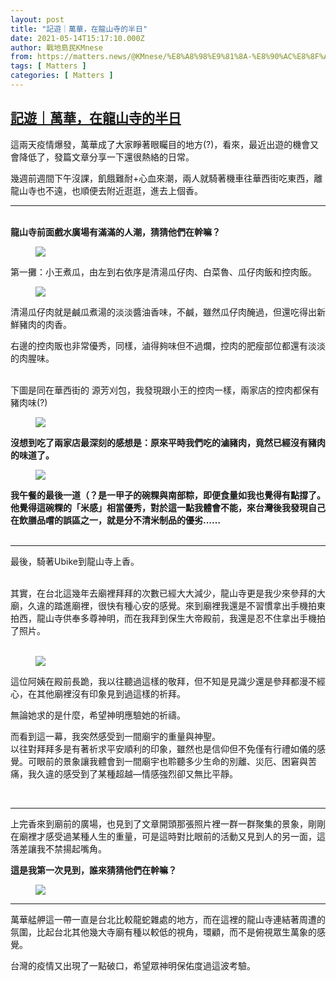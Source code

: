 ```yaml
---
layout: post
title: "記遊｜萬華，在龍山寺的半日"
date: 2021-05-14T15:17:10.000Z
author: 戰地島民KMnese
from: https://matters.news/@KMnese/%E8%A8%98%E9%81%8A-%E8%90%AC%E8%8F%AF-%E5%9C%A8%E9%BE%8D%E5%B1%B1%E5%AF%BA%E7%9A%84%E5%8D%8A%E6%97%A5-bafyreie77bqlxioitsu6ep7d6czlf64olshoa3qpy3667hq3nhm3hd3aga
tags: [ Matters ]
categories: [ Matters ]
---
```

<!--1621005430000-->
[記遊｜萬華，在龍山寺的半日](https://matters.news/@KMnese/%E8%A8%98%E9%81%8A-%E8%90%AC%E8%8F%AF-%E5%9C%A8%E9%BE%8D%E5%B1%B1%E5%AF%BA%E7%9A%84%E5%8D%8A%E6%97%A5-bafyreie77bqlxioitsu6ep7d6czlf64olshoa3qpy3667hq3nhm3hd3aga)
------

<div>
<p>這兩天疫情爆發，萬華成了大家睜著眼矚目的地方(?)，看來，最近出遊的機會又會降低了，發篇文章分享一下還很熱絡的日常。</p><p>幾週前週間下午沒課，飢餓難耐+心血來潮，兩人就騎著機車往華西街吃東西，離龍山寺也不遠，也順便去附近逛逛，進去上個香。</p><hr><p><br class="smart"><strong>龍山寺前面戲水廣場有滿滿的人潮，猜猜他們在幹嘛？</strong><br class="smart"></p><figure class="image"><img src="https://assets.matters.news/embed/feb0c714-dc2a-46ec-abc2-75f9cc1fe8ea.jpeg" data-asset-id="feb0c714-dc2a-46ec-abc2-75f9cc1fe8ea" referrerpolicy="no-referrer"><figcaption><span></span></figcaption></figure><p>第一攤：小王煮瓜，由左到右依序是清湯瓜仔肉、白菜魯、瓜仔肉飯和控肉飯。</p><figure class="image"><img src="https://assets.matters.news/embed/3a187aeb-6104-4b61-96e9-93f97d249894.jpeg" data-asset-id="3a187aeb-6104-4b61-96e9-93f97d249894" referrerpolicy="no-referrer"><figcaption><span></span></figcaption></figure><p>清湯瓜仔肉就是鹹瓜煮湯的淡淡醬油香味，不鹹，雖然瓜仔肉醃過，但還吃得出新鮮豬肉的肉香。<br class="smart"></p><p>右邊的控肉販也非常優秀，同樣，滷得夠味但不過爛，控肉的肥瘦部位都還有淡淡的肉腥味。</p><p><br class="smart">下圖是同在華西街的 源芳刈包，我發現跟小王的控肉一樣，兩家店的控肉都保有豬肉味(?)<br class="smart"></p><figure class="image"><img src="https://assets.matters.news/embed/34887ab6-aa2b-4360-940a-bfb585c8f47b.jpeg" data-asset-id="34887ab6-aa2b-4360-940a-bfb585c8f47b" referrerpolicy="no-referrer"><figcaption><span></span></figcaption></figure><p><strong>沒想到吃了兩家店最深刻的感想是：原來平時我們吃的滷豬肉，竟然已經沒有豬肉的味道了。</strong></p><figure class="image"><img src="https://assets.matters.news/embed/d80baa6b-0853-4312-9234-af8fa28eedcd.jpeg" data-asset-id="d80baa6b-0853-4312-9234-af8fa28eedcd" referrerpolicy="no-referrer"><figcaption><span></span></figcaption></figure><p><strong>我午餐的最後一道（？是一甲子的碗粿與南部粽，即便食量如我也覺得有點撐了。</strong><br class="smart"><strong>他覺得這碗粿的「米感」相當優秀，對於這一點我體會不能，來台灣後我發現自己在飲膳品嚐的誤區之一，就是分不清米制品的優劣……</strong><br class="smart"><br class="smart"></p><hr><p>最後，騎著Ubike到龍山寺上香。</p><p><br class="smart">其實，在台北這幾年去廟裡拜拜的次數已經大大減少，龍山寺更是我少來參拜的大廟，久違的踏進廟裡，很快有種心安的感覺。來到廟裡我還是不習慣拿出手機拍東拍西，龍山寺供奉多尊神明，而在我拜到保生大帝殿前，我還是忍不住拿出手機拍了照片。<br class="smart"><br class="smart"></p><figure class="image"><img src="https://assets.matters.news/embed/2ecbce50-49be-4275-8cf6-9b5dba4c78e6.jpeg" data-asset-id="2ecbce50-49be-4275-8cf6-9b5dba4c78e6" referrerpolicy="no-referrer"><figcaption><span></span></figcaption></figure><p>這位阿姨在殿前長跪，我以往聽過這樣的敬拜，但不知是見識少還是參拜都漫不經心，在其他廟裡沒有印象見到過這樣的祈拜。</p><p>無論她求的是什麼，希望神明應驗她的祈禱。</p><p>而看到這一幕，我突然感受到一間廟宇的重量與神聖。<br class="smart">以往對拜拜多是有著祈求平安順利的印象，雖然也是信仰但不免僅有行禮如儀的感覺。可眼前的景象讓我體會到一間廟宇也聆聽多少生命的別離、災厄、困窘與苦痛，我久違的感受到了某種超越—情感強烈卻又無比平靜。</p><p><br></p><hr><p>上完香來到廟前的廣場，也見到了文章開頭那張照片裡一群一群聚集的景象，剛剛在廟裡才感受過某種人生的重量，可是這時對比眼前的活動又見到人的另一面，這落差讓我不禁揚起嘴角。<br class="smart"></p><p><strong>這是我第一次見到，誰來猜猜他們在幹嘛？<br class="smart"></strong></p><figure class="image"><img src="https://assets.matters.news/embed/44cf88ad-7dfa-425f-9aa0-ecb6ab6088a2.jpeg" data-asset-id="44cf88ad-7dfa-425f-9aa0-ecb6ab6088a2" referrerpolicy="no-referrer"><figcaption><span></span></figcaption></figure><hr><p>萬華艋舺這一帶一直是台北比較龍蛇雜處的地方，而在這裡的龍山寺連結著周遭的氛圍，比起台北其他幾大寺廟有種以較低的視角，環顧，而不是俯視眾生萬象的感覺。</p><p>台灣的疫情又出現了一點破口，希望眾神明保佑度過這波考驗。<br class="smart"></p><p><br class="smart"></p>
</div>

